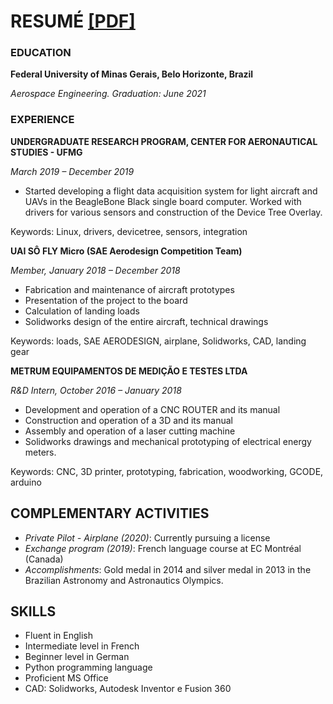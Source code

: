 # RESUMÉ [[PDF]](https://drive.google.com/file/d/1YVwUmJ2iFuHZcgOcNLGGzo3vpSu1XKrJ/view?usp=sharing)

### EDUCATION

**Federal University of Minas Gerais, Belo Horizonte, Brazil**

_Aerospace Engineering. Graduation: June 2021_


### EXPERIENCE

**UNDERGRADUATE RESEARCH PROGRAM, CENTER FOR AERONAUTICAL STUDIES - UFMG**

_March 2019 – December 2019_
- Started developing a flight data acquisition system for light aircraft and UAVs in the BeagleBone Black single board computer. Worked with drivers for various sensors and construction of the Device Tree Overlay.

Keywords: Linux, drivers, devicetree, sensors, integration

**UAI SÔ FLY Micro (SAE Aerodesign Competition Team)**

_Member, January 2018 – December 2018_ 
- Fabrication and maintenance of aircraft prototypes
- Presentation of the project to the board
- Calculation of landing loads
- Solidworks design of the entire aircraft, technical drawings

Keywords: loads, SAE AERODESIGN, airplane, Solidworks, CAD, landing gear

**METRUM EQUIPAMENTOS DE MEDIÇÃO E TESTES LTDA**

_R&D Intern, October 2016 – January 2018_ 
- Development and operation of a CNC ROUTER and its manual
- Construction and operation of a 3D and its manual
- Assembly and operation of a laser cutting machine
- Solidworks drawings and mechanical prototyping of electrical energy meters.

Keywords: CNC, 3D printer, prototyping, fabrication, woodworking, GCODE, arduino

## COMPLEMENTARY ACTIVITIES
- *Private Pilot - Airplane (2020)*: Currently pursuing a license
- *Exchange program (2019)*: French language course at EC Montréal (Canada)
- *Accomplishments*: Gold medal in 2014 and silver medal in 2013 in the Brazilian Astronomy and Astronautics Olympics.

## SKILLS
- Fluent in English
- Intermediate level in French
- Beginner level in German
- Python programming language
- Proficient MS Office
- CAD: Solidworks, Autodesk Inventor e Fusion 360

